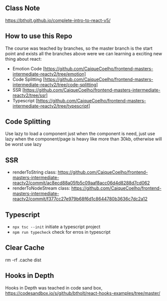 ## Class Note

https://btholt.github.io/complete-intro-to-react-v5/

## How to use this Repo

The course was teached by branches, so the master branch is the start point and exists all the branches above were we can learning a exciting new
thing about react:

- Emotion Code [https://github.com/CaiqueCoelho/frontend-masters-intermediate-reactv2/tree/emotion]
- Code Splitting [https://github.com/CaiqueCoelho/frontend-masters-intermediate-reactv2/tree/code-splitting]
- SSR [https://github.com/CaiqueCoelho/frontend-masters-intermediate-reactv2/tree/ssr]
- Typescript [https://github.com/CaiqueCoelho/frontend-masters-intermediate-reactv2/tree/typescript]

## Code Splitting

Use lazy to load a component just when the component is need, just use lazy when the component/page is heavy like more
than 30kb, otherwise will be worst use lazy

## SSR

- renderToString class: https://github.com/CaiqueCoelho/frontend-masters-intermediate-reactv2/commit/ac8ecd88a05fb5c09aaf8acc06d4d8288d7cd062
- renderToNodeStream class: https://github.com/CaiqueCoelho/frontend-masters-intermediate-reactv2/commit/f377cc27e979b68f6d1c8644780b3636c7dc2a12

## Typescript

- `npx tsc --init` initiate a typescript project
- `npm run typecheck` check for erros in typescript

## Clear Cache

rm -rf .cache dist

## Hooks in Depth

Hooks in Depth was teached in code sand box, https://codesandbox.io/s/github/btholt/react-hooks-examples/tree/master/

